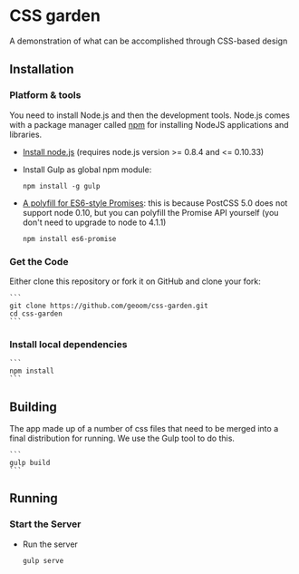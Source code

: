 
# CSS garden

A demonstration of what can be accomplished through CSS-based design

## Installation

### Platform & tools

You need to install Node.js and then the development tools. Node.js comes with a package manager called [npm](http://npmjs.org) for installing NodeJS applications and libraries.

* [Install node.js](http://nodejs.org/download/) (requires node.js version >= 0.8.4 and <= 0.10.33)
* Install Gulp as global npm module:

    ```
    npm install -g gulp
    ```

* [A polyfill for ES6-style Promises](https://github.com/jakearchibald/es6-promise): this is because PostCSS 5.0 does not support node 0.10, but you can polyfill the Promise API yourself (you don't need to upgrade to node to 4.1.1)

    ```
    npm install es6-promise
    ```

### Get the Code

Either clone this repository or fork it on GitHub and clone your fork:

	```
	git clone https://github.com/geoom/css-garden.git
	cd css-garden
	```

### Install local dependencies

    ```
    npm install
    ```

## Building

The app made up of a number of css files that need to be merged into a final distribution for running. We use the Gulp tool to do this.

    ```
    gulp build
    ```

## Running

### Start the Server

* Run the server

    ```
    gulp serve
    ```



